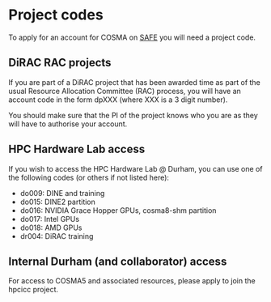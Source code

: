 # Project codes

To apply for an account for COSMA on [SAFE](https://safe.epcc.ed.ac.uk/dirac) you will need a project code.

## DiRAC RAC projects

If you are part of a DiRAC project that has been awarded time as part of the usual Resource Allocation Committee (RAC) process, you will have an account code in the form dpXXX (where XXX is a 3 digit number).

You should make sure that the PI of the project knows who you are as they will have to authorise your account.

## HPC Hardware Lab access

If you wish to access the HPC Hardware Lab @ Durham, you can use one of the following codes (or others if not listed here):

- do009: DINE and training
- do015: DINE2 partition
- do016: NVIDIA Grace Hopper GPUs, cosma8-shm partition
- do017: Intel GPUs
- do018: AMD GPUs
- dr004: DiRAC training

## Internal Durham (and collaborator) access

For access to COSMA5 and associated resources, please apply to join the hpcicc project.
